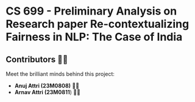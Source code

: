 
# CS 699 - Preliminary Analysis on Research paper Re-contextualizing Fairness in NLP: The Case of India
## Contributors 🧑‍💻

Meet the brilliant minds behind this project:

- **Anuj Attri (23M0808)** 👨‍🎓
- **Arnav Attri (23M0811**) 👨‍🎓


